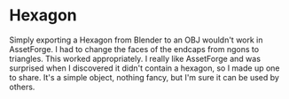 # Hexagon

Simply exporting a Hexagon from Blender to an OBJ wouldn't work in AssetForge.  I had to change the faces of the endcaps from ngons to triangles.  This worked appropriately.  I really like AssetForge and was surprised when I discovered it didn't contain a hexagon, so I made up one to share.  It's a simple object, nothing fancy, but I'm sure it can be used by others.